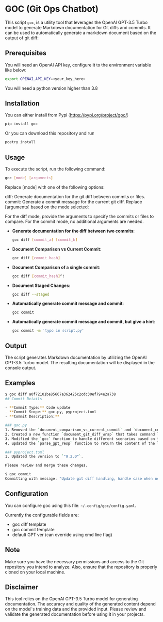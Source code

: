# GOC (Git Ops Chatbot)

This script `goc`, is a utility tool that leverages the OpenAI GPT-3.5 Turbo model to generate Markdown documentation for Git diffs and commits. It can be used to automatically generate a markdown document based on the output of git diff:


## Prerequisites

You will need an OpenAI API key, configure it to the environment variable like below:

```bash
export OPENAI_API_KEY=<your_key_here>
```

You will need a python version higher than 3.8

## Installation

You can either install from Pypi (https://pypi.org/project/goc/)
```bash
pip install goc
```

Or you can download this repository and run

```bash
poetry install
```

## Usage

To execute the script, run the following command:

```bash
goc [mode] [arguments]
```

Replace [mode] with one of the following options:

diff: Generate documentation for the git diff between commits or files.
commit: Generate a commit message for the current git diff.
Replace [arguments] based on the mode selected:

For the diff mode, provide the arguments to specify the commits or files to compare.
For the commit mode, no additional arguments are needed.

- **Generate documentation for the diff between two commits**:
  ```bash
  goc diff [commit_a] [commit_b]
  ```

- **Document Comparison vs Current Commit**:
  ```bash
  goc diff [commit_hash]
  ```

- **Document Comparison of a single commit**:
  ```bash
  goc diff [commit_hash]^!
  ```

- **Document Staged Changes**:
  ```bash
  goc diff --staged
  ```

- **Automatically generate commit message and commit**:
  ```bash
  goc commit
  ```

- **Automatically generate commit message and commit, but give a hint**:
  ```bash
  goc commit -m 'typo in script.py'
  ```

## Output

The script generates Markdown documentation by utilizing the OpenAI GPT-3.5 Turbo model. The resulting documentation will be displayed in the console output.


## Examples

```bash
$ goc diff a0f72101be85667a362425c2cdc30ef794e2a738
## Commit Details

- **Commit Type:** Code update
- **Commit Scope:** goc.py, pyproject.toml
- **Commit Description:**

### goc.py
1. Removed the `document_comparison_vs_current_commit` and `document_comparison_of_2_commits` functions as they were not being used.
2. Created a new function `document_git_diff_wrap` that takes command line arguments and runs the `git diff` command with those arguments. This allows for easy comparison of commits by passing the commit hashes or branches directly as arguments.
3. Modified the `goc` function to handle different scenarios based on the number of command line arguments passed. If no arguments are provided, it compares the latest two commits. If one or more arguments are provided, it passes them directly to `document_git_diff_wrap` for comparison.
4. updated the `parse_gpt_resp` function to return the content of the last choice/message in the response, as the final generated markdown content is usually the last choice.

### pyproject.toml
1. Updated the version to `"0.2.0"`.

Please review and merge these changes.
```

```bash
$ goc commit
Committing with message: "Update git diff handling, handle case when no diff is found"
```

## Configuration
You can configure goc using this file: `~/.config/goc/config.yaml`.

Currently the configurable fields are:
 - goc diff template
 - goc commit template
 - default GPT ver (can override using cmd line flag)

## Note

Make sure you have the necessary permissions and access to the Git repository you intend to analyze. Also, ensure that the repository is properly cloned on your local machine.

## Disclaimer

This tool relies on the OpenAI GPT-3.5 Turbo model for generating documentation. The accuracy and quality of the generated content depend on the model's training data and the provided input. Please review and validate the generated documentation before using it in your projects.

